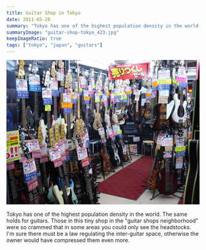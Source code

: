 ```yaml
---
title: Guitar Shop in Tokyo
date: 2011-05-28
summary: "Tokyo has one of the highest population density in the world."
summaryImage: "guitar-shop-tokyo_423.jpg"
keepImageRatio: true
tags: ["tokyo", "japan", "guitars"]
---
```


![Guitar Shop in Tokyo](guitar-shop-tokyo_423.jpg)

Tokyo has one of the highest population density in the world. The same holds for guitars. Those in this tiny shop in the "guitar shops neighborhood" were so crammed that in some areas you could only see the headstocks. I'm sure there must be a law regulating the inter-guitar space, otherwise the owner would have compressed them even more.